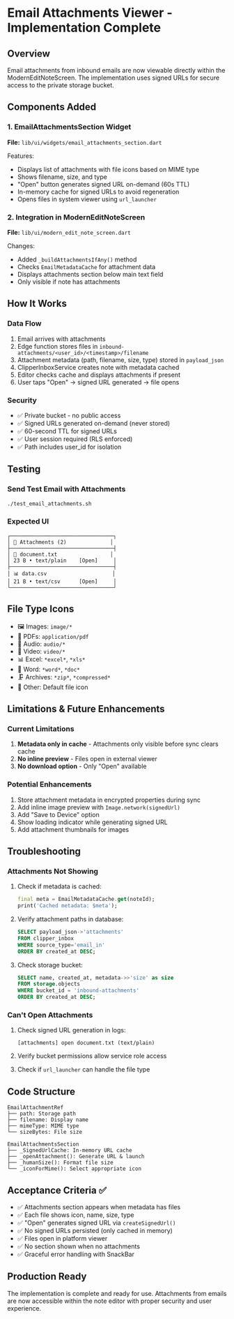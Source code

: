 # Email Attachments Viewer - Implementation Complete

## Overview
Email attachments from inbound emails are now viewable directly within the ModernEditNoteScreen. The implementation uses signed URLs for secure access to the private storage bucket.

## Components Added

### 1. EmailAttachmentsSection Widget
**File:** `lib/ui/widgets/email_attachments_section.dart`

Features:
- Displays list of attachments with file icons based on MIME type
- Shows filename, size, and type
- "Open" button generates signed URL on-demand (60s TTL)
- In-memory cache for signed URLs to avoid regeneration
- Opens files in system viewer using `url_launcher`

### 2. Integration in ModernEditNoteScreen
**File:** `lib/ui/modern_edit_note_screen.dart`

Changes:
- Added `_buildAttachmentsIfAny()` method
- Checks `EmailMetadataCache` for attachment data
- Displays attachments section below main text field
- Only visible if note has attachments

## How It Works

### Data Flow
1. Email arrives with attachments
2. Edge function stores files in `inbound-attachments/<user_id>/<timestamp>/filename`
3. Attachment metadata (path, filename, size, type) stored in `payload_json`
4. ClipperInboxService creates note with metadata cached
5. Editor checks cache and displays attachments if present
6. User taps "Open" → signed URL generated → file opens

### Security
- ✅ Private bucket - no public access
- ✅ Signed URLs generated on-demand (never stored)
- ✅ 60-second TTL for signed URLs
- ✅ User session required (RLS enforced)
- ✅ Path includes user_id for isolation

## Testing

### Send Test Email with Attachments
```bash
./test_email_attachments.sh
```

### Expected UI
```
┌─────────────────────────────────┐
│ 📎 Attachments (2)              │
├─────────────────────────────────┤
│ 📄 document.txt                 │
│ 23 B • text/plain    [Open]     │
├─────────────────────────────────┤
│ 📊 data.csv                     │
│ 21 B • text/csv      [Open]     │
└─────────────────────────────────┘
```

## File Type Icons
- 🖼️ Images: `image/*`
- 📄 PDFs: `application/pdf`
- 🎵 Audio: `audio/*`
- 🎥 Video: `video/*`
- 📊 Excel: `*excel*`, `*xls*`
- 📝 Word: `*word*`, `*doc*`
- 🗜️ Archives: `*zip*`, `*compressed*`
- 📎 Other: Default file icon

## Limitations & Future Enhancements

### Current Limitations
1. **Metadata only in cache** - Attachments only visible before sync clears cache
2. **No inline preview** - Files open in external viewer
3. **No download option** - Only "Open" available

### Potential Enhancements
1. Store attachment metadata in encrypted properties during sync
2. Add inline image preview with `Image.network(signedUrl)`
3. Add "Save to Device" option
4. Show loading indicator while generating signed URL
5. Add attachment thumbnails for images

## Troubleshooting

### Attachments Not Showing
1. Check if metadata is cached:
   ```dart
   final meta = EmailMetadataCache.get(noteId);
   print('Cached metadata: $meta');
   ```

2. Verify attachment paths in database:
   ```sql
   SELECT payload_json->'attachments' 
   FROM clipper_inbox 
   WHERE source_type='email_in'
   ORDER BY created_at DESC;
   ```

3. Check storage bucket:
   ```sql
   SELECT name, created_at, metadata->>'size' as size
   FROM storage.objects
   WHERE bucket_id = 'inbound-attachments'
   ORDER BY created_at DESC;
   ```

### Can't Open Attachments
1. Check signed URL generation in logs:
   ```
   [attachments] open document.txt (text/plain)
   ```

2. Verify bucket permissions allow service role access

3. Check if `url_launcher` can handle the file type

## Code Structure

```
EmailAttachmentRef
├── path: Storage path
├── filename: Display name
├── mimeType: MIME type
└── sizeBytes: File size

EmailAttachmentsSection
├── _SignedUrlCache: In-memory URL cache
├── _openAttachment(): Generate URL & launch
├── _humanSize(): Format file size
└── _iconForMime(): Select appropriate icon
```

## Acceptance Criteria ✅
- ✅ Attachments section appears when metadata has files
- ✅ Each file shows icon, name, size, type
- ✅ "Open" generates signed URL via `createSignedUrl()`
- ✅ No signed URLs persisted (only cached in memory)
- ✅ Files open in platform viewer
- ✅ No section shown when no attachments
- ✅ Graceful error handling with SnackBar

## Production Ready
The implementation is complete and ready for use. Attachments from emails are now accessible within the note editor with proper security and user experience.
